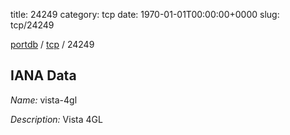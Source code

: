 title: 24249
category: tcp
date: 1970-01-01T00:00:00+0000
slug: tcp/24249

[portdb](/) / [tcp](/category/tcp.html) / 24249


## IANA Data

_Name:_ vista-4gl

_Description:_ Vista 4GL

